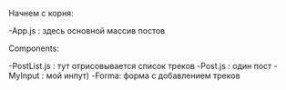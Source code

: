 Начнем с корня:

-App.js : здесь основной массив постов

Components:

-PostList.js : тут отрисовывается список треков
-Post.js : один пост
-MyInput : мой инпут)
-Forma: форма с добавлением треков
